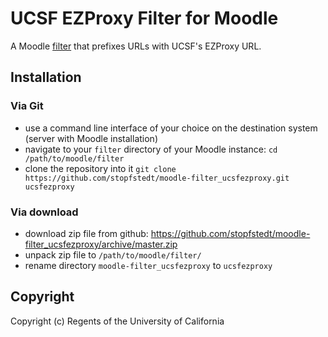 # UCSF EZProxy Filter for Moodle

A Moodle [filter](https://docs.moodle.org/dev/Filters) that prefixes URLs with UCSF's EZProxy URL.

## Installation

### Via Git
* use a command line interface of your choice on the destination system (server with Moodle installation)
* navigate to your `filter` directory of your Moodle instance: `cd /path/to/moodle/filter`
* clone the repository into it `git clone https://github.com/stopfstedt/moodle-filter_ucsfezproxy.git ucsfezproxy`

### Via download
* download zip file from github: https://github.com/stopfstedt/moodle-filter_ucsfezproxy/archive/master.zip
* unpack zip file to `/path/to/moodle/filter/`
* rename directory `moodle-filter_ucsfezproxy` to `ucsfezproxy`

## Copyright
Copyright (c) Regents of the University of California
